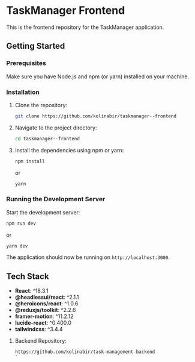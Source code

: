# TaskManager Frontend

This is the frontend repository for the TaskManager application.

## Getting Started

### Prerequisites

Make sure you have Node.js and npm (or yarn) installed on your machine.

### Installation

1. Clone the repository:

   ```bash
   git clone https://github.com/kolinabir/taskmanager--frontend
   ```

2. Navigate to the project directory:

   ```bash
   cd taskmanager--frontend
   ```

3. Install the dependencies using npm or yarn:

   ```bash
   npm install
   ```

   or

   ```bash
   yarn
   ```

### Running the Development Server

Start the development server:

```bash
npm run dev
```

or

```bash
yarn dev
```

The application should now be running on `http://localhost:3000`.

## Tech Stack

- **React**: ^18.3.1
- **@headlessui/react**: ^2.1.1
- **@heroicons/react**: ^1.0.6
- **@reduxjs/toolkit**: ^2.2.6
- **framer-motion**: ^11.2.12
- **lucide-react**: ^0.400.0
- **tailwindcss**: ^3.4.4

1. Backend Repository:

   ```bash
   https://github.com/kolinabir/task-management-backend
   `
   ```
